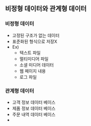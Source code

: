 ## 비정형 데이터와 관계형 데이터

### 비정형 데이터
- 고정된 구조가 없는 데이터
- 표준화된 형식으로 저장X
- Ex)
  - 텍스트 파일
  - 멀티미디어 파일
  - 소셜 미디어 데이터
  - 웹 페이지 내용
  - 로그 파일

### 관계형 데이터
- 고객 정보 데이터 베이스
- 제품 정보 데이터 베이스
- 주문 내역 데이터 베이스
- 